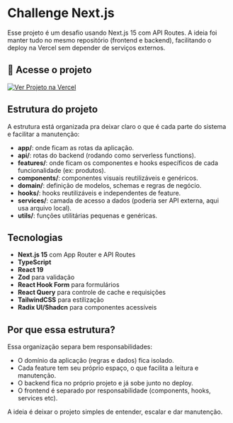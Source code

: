 # Challenge Next.js

Esse projeto é um desafio usando Next.js 15 com API Routes. A ideia foi manter tudo no mesmo repositório (frontend e backend), facilitando o deploy na Vercel sem depender de serviços externos.

## 🔗 Acesse o projeto

<a href="https://SEU-LINK-AQUI.vercel.app" target="_blank">
  <img src="https://img.shields.io/badge/Ver%20Projeto-000?style=for-the-badge&logo=vercel&logoColor=white" alt="Ver Projeto na Vercel" />
</a>

## Estrutura do projeto

A estrutura está organizada pra deixar claro o que é cada parte do sistema e facilitar a manutenção:

- **app/**: onde ficam as rotas da aplicação.
- **api/**: rotas do backend (rodando como serverless functions).
- **features/**: onde ficam os componentes e hooks específicos de cada funcionalidade (ex: produtos).
- **components/**: componentes visuais reutilizáveis e genéricos.
- **domain/**: definição de modelos, schemas e regras de negócio.
- **hooks/**: hooks reutilizáveis e independentes de feature.
- **services/**: camada de acesso a dados (poderia ser API externa, aqui usa arquivo local).
- **utils/**: funções utilitárias pequenas e genéricas.

## Tecnologias

- **Next.js 15** com App Router e API Routes
- **TypeScript**
- **React 19**
- **Zod** para validação
- **React Hook Form** para formulários
- **React Query** para controle de cache e requisições
- **TailwindCSS** para estilização
- **Radix UI/Shadcn** para componentes acessíveis

## Por que essa estrutura?

Essa organização separa bem responsabilidades:

- O domínio da aplicação (regras e dados) fica isolado.
- Cada feature tem seu próprio espaço, o que facilita a leitura e manutenção.
- O backend fica no próprio projeto e já sobe junto no deploy.
- O frontend é separado por responsabilidade (components, hooks, services etc).

A ideia é deixar o projeto simples de entender, escalar e dar manutenção.
